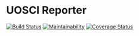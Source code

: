 # UOSCI Reporter

[![Build Status](https://travis-ci.org/ChrisMacNaughton/uosci_reporter.svg?branch=master)](https://travis-ci.org/ChrisMacNaughton/uosci_reporter)
[![Maintainability](https://api.codeclimate.com/v1/badges/ef82d78ae6bf2ed3f23f/maintainability)](https://codeclimate.com/github/ChrisMacNaughton/uosci_reporter/maintainability)
[![Coverage Status](https://coveralls.io/repos/github/ChrisMacNaughton/uosci_reporter/badge.svg?branch=master)](https://coveralls.io/github/ChrisMacNaughton/uosci_reporter?branch=master)